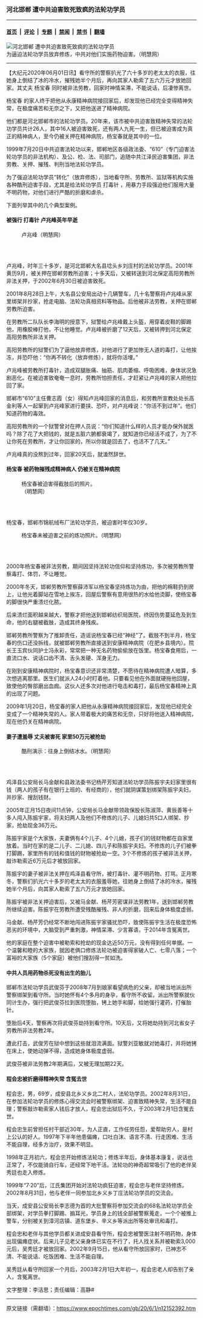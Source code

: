 ### 河北邯郸 遭中共迫害致死致疯的法轮功学员

---

#### [首页](../../../..?n12152392) &nbsp;|&nbsp; [评论](../../../../../epoch-comment?n12152392) &nbsp;|&nbsp; [专题](../../../../../epoch-special?n12152392) &nbsp;|&nbsp; [禁闻](../../../../../epoch-news?n12152392) &nbsp;|&nbsp; [禁书](../../../../../books?n12152392) &nbsp;|&nbsp; [翻墙](https://github.com/gfw-breaker/nogfw/blob/master/README.md?n12152392)


<div><img alt="河北邯郸 遭中共迫害致死致疯的法轮功学员" class="attachment-djy_600_400 size-djy_600_400 wp-post-image" src="https://i.epochtimes.com/assets/uploads/2020/06/65bea4c53a6c668564e92efdcecba537.jpg"/>
<div class="caption">
 为逼迫法轮功学员放弃修炼，中共对他们实施药物迫害。（明慧网）
</div></div><hr/><div class="post_content" id="artbody" itemprop="articleBody">
 <!-- article content begin -->
 <p>
  【大纪元2020年06月01日讯】看守所的警察扒光了六十多岁的老太太的衣服，往她身上倒结了冰的冷水，摧残她半个月后，再向其家人勒索了五六万元才放她回家。其丈夫
  <ok href="https://www.epochtimes.com/gb/tag/%E6%9D%A8%E5%AE%9D%E6%98%A5.html">
   杨宝春
  </ok>
  同时被非法劳教，回家时神情呆滞，不能说话，后凄惨离世。
 </p>
 <p>
  <ok href="https://www.epochtimes.com/gb/tag/%E6%9D%A8%E5%AE%9D%E6%98%A5.html">
   杨宝春
  </ok>
  的家人终于把他从永康精神病院接回家后，却发现他已经完全变得精神失常，在极度痛苦和无奈之下，又把他送进了精神病院。
 </p>
 <p>
  他们都是河北邯郸市的法轮功学员。20年来，该市被中共迫害致精神失常的法轮功学员共计26人，其中16人被迫害致死，还有两人九死一生，但已被迫害成为真正的精神病人，至今仍被关押在精神病院，杨宝春就是其中的一位。
 </p>
 <p>
  1999年7月20日中共迫害法轮功以来，邯郸地区各级政法委、“610”（专门迫害法轮功学员的非法机构）、及公、检、法、司部门，追随中共江泽民迫害集团，非法劳教、关押、摧残、判刑当地法轮功学员。
 </p>
 <p>
  为了强迫法轮功学员“转化”（放弃修炼），当地看守所、劳教所、监狱等机构实施各种酷刑迫害手段，尤其是给法轮功学员
  <ok href="https://www.epochtimes.com/gb/tag/%E6%89%93%E6%AF%92%E9%92%88.html">
   打毒针
  </ok>
  ，用暴力手段强迫他们服用大量不明药物，对他们进行严酷的折磨和虐杀。
 </p>
 <p>
  下面列举其中的几个典型案例。
 </p>
 <h4>
  <b>
   被强行
   <ok href="https://www.epochtimes.com/gb/tag/%E6%89%93%E6%AF%92%E9%92%88.html">
    打毒针
   </ok>
   卢兆峰英年早逝
  </b>
 </h4>
 <figure aria-describedby="caption-attachment-12152438" class="wp-caption aligncenter" id="attachment_12152438" style="width: 109px">
  <ok href="https://i.epochtimes.com/assets/uploads/2020/06/2020-5-30-205621-0.jpg" target="_blank">
   <img alt="" class="wp-image-12152438 size-full" src="https://i.epochtimes.com/assets/uploads/2020/06/2020-5-30-205621-0.jpg"/>
  </ok>
  <br/><figcaption class="wp-caption-text" id="caption-attachment-12152438">
   卢兆峰（明慧网）
  </figcaption><br/>
 </figure><br/>
 <p>
  卢兆峰，时年三十多岁，是河北邯郸大名县埝头乡刘庄村的法轮功学员。2001年黄历9月，被关押在邯郸劳教所迫害；十多天后，又被转送到河北保定高阳劳教所非法关押，于2002年6月30日被迫害致死。
 </p>
 <p>
  2001年8月28日上午，大名县公安局出动十几辆警车，几十名警察将卢兆峰从家里绑架并抄家，抢走电脑、法轮功真相资料等物品。后他被非法劳教，关押在邯郸劳教所迫害。
 </p>
 <p>
  在劳教所二队队长李海明的授意下，狱警给卢兆峰戴上头盔，用穿着皮鞋的脚踢他，用橡胶棒打他，不让他睡觉。卢兆峰被折磨了12天后，又被转押到河北保定高阳劳教所非法关押。
 </p>
 <p>
  高阳劳教所的狱警们为了逼他放弃修炼，对他进行了更加惨无人道的毒打，让他挨冻，并恐吓他：“你再不转化（放弃修炼），就将你活埋。”
 </p>
 <p>
  卢兆峰被劳教所打毒针，造成双腿胀痛、抽筋、肌肉萎缩、呼吸困难，身体状况急剧恶化。在被迫害致奄奄一息时，劳教所怕担责任，才赶紧让卢兆峰的家人把他拉回了家。
 </p>
 <p>
  邯郸市“610”主任曹志霞（女）得知卢兆峰回家的消息后，和劳教所宣教处处长高金利等人一起窜到卢兆峰家进行要挟、恐吓，对卢兆峰说：“你活不到过年”。他们知道药物的毒效。
 </p>
 <p>
  高阳劳教所的一个狱警曾对在押人员说：“你们知道什么样的人员才能办保外就医吗？除了花了大把钱的，就是五脏六腑都衰竭了，就知道你已经活不成了，为了不让你死在劳教所，才让你回家的，所以你就是回去了，也活不了几天。”
 </p>
 <p>
  卢兆峰真的没熬到过年，回家20天后，就溘然辞世。
 </p>
 <h4>
  杨宝春
  <b>
   被药物摧残成精神病人 仍被关在精神病院
  </b>
 </h4>
 <figure aria-describedby="caption-attachment-12152529" class="wp-caption aligncenter" id="attachment_12152529" style="width: 214px">
  <ok href="https://i.epochtimes.com/assets/uploads/2020/06/2020-5-30-205621-5-ss.jpg" target="_blank">
   <img alt="" class="size-full wp-image-12152529" src="https://i.epochtimes.com/assets/uploads/2020/06/2020-5-30-205621-5-ss.jpg"/>
  </ok>
  <br/><figcaption class="wp-caption-text" id="caption-attachment-12152529">
   杨宝春被迫害得截肢后的照片。（明慧网）
  </figcaption><br/>
 </figure><br/>
 <p>
  杨宝春，邯郸市锦航绒布厂法轮功学员，被迫害时年仅30岁。
 </p>
 <figure aria-describedby="caption-attachment-12152587" class="wp-caption aligncenter" id="attachment_12152587" style="width: 280px">
  <ok href="https://i.epochtimes.com/assets/uploads/2020/06/2008-5-22-zilioa-01.jpg" target="_blank">
   <img alt="" class="wp-image-12152587" src="https://i.epochtimes.com/assets/uploads/2020/06/2008-5-22-zilioa-01-600x405.jpg"/>
  </ok>
  <br/><figcaption class="wp-caption-text" id="caption-attachment-12152587">
   杨宝春未被迫害之前的炼功照片。（明慧网）
  </figcaption><br/>
 </figure><br/>
 <p>
  2000年杨宝春被非法劳教，期间因坚持法轮功信仰和坚持炼功，多次被劳教所警察毒打、体罚，不让睡觉。
 </p>
 <p>
  2000年冬天，邯郸劳教所警察薛沛军以杨宝春坚持炼功为由，把他的棉鞋扔到房上，让他光着脚站在雪地上挨冻，回屋后警察有意用很热的水给他烫脚，使杨宝春的脚很快严重溃烂化脓。
 </p>
 <p>
  后来溃烂面积越来越大，警察才把他送到邯郸纺织局医院，终因伤势蔓延危及到生命，他的右腿被截肢，造成其终身残疾。
 </p>
 <p>
  邯郸劳教所警察为了推卸责任，造谣说杨宝春已经“神经”了。截肢不到半月，杨宝春的伤口还没拆线，就被邯郸劳教所直接送到安康精神病院（在肥乡县境内）。院长王玉宾伙同护士冯永彩，常常把一种无名药物偷偷放在饭里。杨宝春食用后，一直流口水、说话口齿不清、舌头发硬、浑身无力。
 </p>
 <p>
  在刚到安康精神病院时，杨宝春意识还非常清楚，不愿待在精神病院遭人暗算，多次想逃离那里。医生们就派人24小时盯着他。只要看见他在外面就硬拖他回屋，致使他的臀部磨出血痂。这伙人还多次对他进行电击和毒打，最后杨宝春精神上真的出现了问题。
 </p>
 <p>
  2009年1月20日，杨宝春的家人把他从永康精神病院接回家后，发现他已经完全变成了一个精神失常的人。家人带着极大的痛苦和无奈，只好将他送入精神病院，现在他仍关在精神病院。
 </p>
 <h4>
  妻子遭羞辱 丈夫被害死 家里50万元被抢劫
 </h4>
 <figure aria-describedby="caption-attachment-12152618" class="wp-caption aligncenter" id="attachment_12152618" style="width: 238px">
  <ok href="https://i.epochtimes.com/assets/uploads/2020/06/2020-5-30-205621-7.jpg" target="_blank">
   <img alt="" class="wp-image-12152618 size-full" src="https://i.epochtimes.com/assets/uploads/2020/06/2020-5-30-205621-7.jpg"/>
  </ok>
  <br/><figcaption class="wp-caption-text" id="caption-attachment-12152618">
   酷刑演示：往身上倒结冰水。（明慧网）
  </figcaption><br/>
 </figure><br/>
 <p>
  鸡泽县公安局长马金献和县政法委书记杨芹芳知道法轮功学员陈振宇夫妇家里很有钱（两人的孩子有在银行上班的、有经商的），他们就阴谋策划绑架陈振宇夫妇，并抄家、搜刮钱财。
 </p>
 <p>
  2005年正月15日夜间11点钟，公安局长马金献带领政保股长陈淑萍、黄辰善等十多人闯入陈振宇家，将夫妇两人及他们不修炼的儿子、儿媳妇共5口人绑架、抄家，抢劫现金36万元。
 </p>
 <p>
  陈振宇家是个大家族，夫妻俩有4个儿子、4个儿媳，孩子们的钱财物都在自家里放着。当时在家的是二儿子、二儿媳、四儿子和陈振宇夫妇。不修炼的儿子们被拳打脚踢，家里所有的钱和值钱的财物被抢劫一空。3个不修炼的孩子被非法关押，敲诈勒索近6万元后才被放回家。
 </p>
 <p>
  陈振宇的妻子被非法关押在鸡泽县看守所，被打毒针、灌不明药物、打骂。正月寒冬，警察们扒光六十多岁的老太太的衣服羞辱她，往她身上倒结了冰的冷水，摧残她半个月后，向其家人勒索了五六万元才放她回家。
 </p>
 <p>
  陈振宇被非法关押迫害后，又被马金献、杨芹芳密谋非法劳教1年，送到邯郸劳教所继续迫害。陈振宇在劳教所遭受残酷摧残、非人的折磨，回来后身体极度虚弱。
 </p>
 <p>
  马金献、杨芹芳仍经常不断地闯进陈振宇家骚扰恐吓，致使陈振宇生活在极度恐怖恶劣的环境中，大脑受到严重刺激，神情呆滞、少言寡语，于2014年含冤离世。
 </p>
 <p>
  他的家庭在整个迫害中被勒索和抢劫的现金达近50万元，没有得到任何单据。一个温馨和睦的大家族，就因老俩口修炼法轮功被迫害得家破人亡、七零八落；一个富裕的大家族（5个家庭）被他们搜刮得一贫如洗。
 </p>
 <h4>
  <b>
   中共人员用药物杀死没有出生的胎儿
  </b>
 </h4>
 <p>
  邯郸市法轮功学员武俊芬于2008年7月到娘家看望病危的父亲，却被当地派出所警察绑架到看守所。当时她怀有4个多月的身孕，看守所不收留。派出所警察就伙同计生办，强行把武俊芬拉到医院堕胎，铐上她手和脚，给她强行灌药，打催胎针。
 </p>
 <p>
  堕胎后4天，警察再次将武俊芬劫持到看守所。10天后，又将她劫持到河北省女子劳教所非法劳教2年。
 </p>
 <p>
  遭此打击，武俊芳在狱中想到这些就泪流满面。狱警刘亚敏就对她毒打，并将她铐在床上，使她动弹不得，造成她身体极度虚弱。
 </p>
 <p>
  武俊芬被非法劳教2年期满后，又被无理加期22天。
 </p>
 <h4>
  <b>
   程会忠被折磨得精神失常 含冤去世
  </b>
 </h4>
 <p>
  程会忠，男，69岁，成安县北乡义乡北二村人，法轮功学员。2002年8月31日，在参加法轮功学员的修炼心得交流会时被警察绑架、迫害致精神失常，生活不能自理；警察敲诈勒索家人钱后才放人，程会忠出狱后不久，于2003年2月1日含冤去世。
 </p>
 <p>
  程会忠生前曾担任村干部近30年，为人正直，工作任劳任怨，爱帮助穷人，是村上公认的好人。1997年下半年他患偏瘫，口吐白沫、语言不清、行走困难、生活不能自理，经多方治疗，效果不明显。
 </p>
 <p>
  1998年正月初六，程会忠开始修炼法轮功；修炼半年后，身体基本康复，说话也正常了，不仅能骑自行车，还经常下地干活。法轮功的神奇超常吸引了他的老伴吴秀廷也走入修炼。
 </p>
 <p>
  1999年“7·20”后，江氏集团开始对法轮功疯狂迫害，程会忠与老伴坚持修炼。2002年8月31日，他与老伴一同参加北乡义乡丁庄法轮功学员的交流会。
 </p>
 <p>
  当天，成安县公安局长李志德为首的大批警察将参加交流会的68名法轮功学员全部绑架，对学员拳打脚踢、搧耳光，学员身上的钱全部被警察蒐走，一个个被推上警车，分别被关到漳河店镇、道东堡乡、辛义乡等派出所等处审讯和毒打。
 </p>
 <p>
  程会忠和老伴与其他学员都关进成安县看守所，程会忠被警医注射不明药物，身体出现偏瘫症状。后来儿子见老父亲身体已实在不行了，托人找关系并被勒索3,000元后，吴秀廷才被放回家。2002年9月15日，他从看守所放回家时，已神志不清、不能说话、吃饭困难、生活不能自理。
 </p>
 <p>
  吴秀廷从看守所回家一个月后，2003年2月1日大年初一，程会忠老人却告别了亲人，含冤离世。
 </p>
 <p>
  文字整理：李洁思；责任编辑：高静#
 </p>
 <!-- article content end -->
 <div id="below_article_ad">
 </div>
</div>


---

原文链接（需翻墙）：https://www.epochtimes.com/gb/20/6/1/n12152392.htm